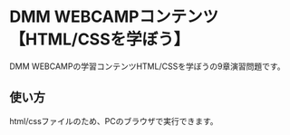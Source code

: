 # DMM WEBCAMPコンテンツ【HTML/CSSを学ぼう】
DMM WEBCAMPの学習コンテンツHTML/CSSを学ぼうの9章演習問題です。
## 使い方
html/cssファイルのため、PCのブラウザで実行できます。
